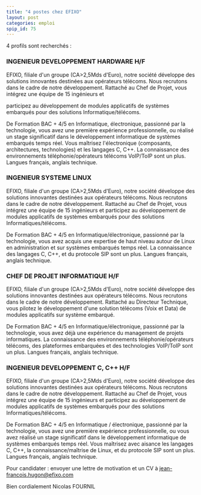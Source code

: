 ```yaml
---
title: "4 postes chez EFIXO"
layout: post
categories: emploi
spip_id: 75
---
```

4 profils sont recherchés :


### INGENIEUR DEVELOPPEMENT HARDWARE H/F ###

EFIXO, filiale d'un groupe (CA>2,5Mds d'Euro), notre société développe des solutions innovantes destinées aux opérateurs télécoms. Nous recrutons dans le cadre de notre développement. Rattaché au Chef de Projet, vous intégrez une équipe de 15 ingénieurs et

participez au développement de modules applicatifs de systèmes embarqués pour des solutions Informatique/télécoms.

De Formation BAC + 4/5 en Informatique, électronique, passionné par la technologie, vous avez  une première expérience professionnelle, ou réalisé un stage significatif dans le développement informatique de systèmes embarqués temps réel. Vous maîtrisez l'électronique (composants, architectures, technologies) et les langages C, C++.  La connaissance des environnements téléphonie/opérateurs télécoms VoIP/ToIP sont un plus. Langues français, anglais technique.

### INGENIEUR SYSTEME LINUX ###

EFIXO, filiale d'un groupe (CA>2,5Mds d'Euro), notre société développe         des solutions innovantes destinées aux opérateurs télécoms. Nous         recrutons dans le cadre de notre développement. Rattaché au Chef de Projet, vous intégrez une équipe de 15 ingénieurs et participez au développement de modules applicatifs de systèmes embarqués pour des solutions Informatiques/télécoms.

De Formation BAC + 4/5 en Informatique/électronique, passionné par la technologie, vous avez acquis une expertise de haut niveau autour de Linux en administration et sur systèmes embarqués temps réel. La        connaissance des langages C, C++, et du protocole SIP sont un plus. Langues français, anglais technique.

### CHEF DE PROJET INFORMATIQUE H/F ###

EFIXO, filiale d'un groupe (CA>2,5Mds d'Euro), notre société développe des solutions innovantes destinées aux opérateurs télécoms. Nous recrutons dans le cadre de notre développement. Rattaché au Directeur Technique, vous pilotez le développement d'une solution télécoms (Voix et Data) de modules applicatifs sur système embarqué.

De Formation BAC + 4/5 en Informatique/électronique, passionné par la technologie, vous avez déjà une expérience du management de projets informatiques. La connaissance des environnements téléphonie/opérateurs télécoms, des plateformes embarquées et des technologies VoIP/ToIP sont un plus. Langues français, anglais technique.

### INGENIEUR DEVELOPPEMENT C, C++ H/F ###

EFIXO, filiale d'un groupe (CA>2,5Mds d'Euro), notre société développe des solutions innovantes destinées aux opérateurs télécoms. Nous recrutons dans le cadre de notre développement. Rattaché au Chef de Projet, vous intégrez une équipe de 15 ingénieurs et participez au développement de modules applicatifs de systèmes embarqués pour des solutions Informatiques/télécoms.

De Formation BAC + 4/5 en Informatique / électronique, passionné par la technologie, vous avez une première expérience professionnelle, ou vous avez réalisé un stage significatif dans le développement informatique de systèmes embarqués temps réel. Vous maîtrisez avec aisance les langages C, C++, la connaissance/maîtrise de Linux, et du protocole SIP sont un plus. Langues français, anglais technique.


Pour candidater : envoyer une lettre de motivation et un CV à jean-francois.hugon@efixo.com

Bien cordialement
Nicolas FOURNIL

